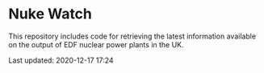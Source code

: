 # Nuke Watch

This repository includes code for retrieving the latest information available on the output of EDF nuclear power plants in the UK.

Last updated: 2020-12-17 17:24